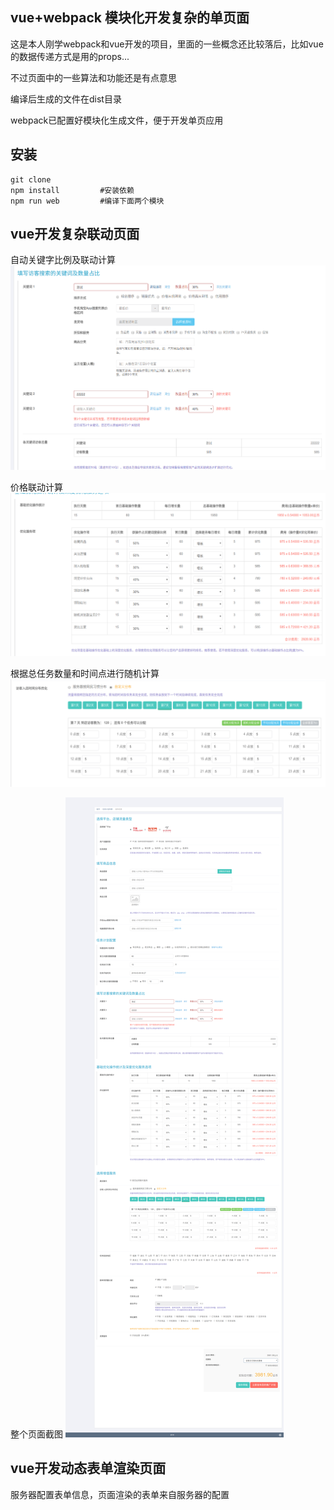 ## vue+webpack 模块化开发复杂的单页面
这是本人刚学webpack和vue开发的项目，里面的一些概念还比较落后，比如vue的数据传递方式是用的props...

不过页面中的一些算法和功能还是有点意思

编译后生成的文件在dist目录

webpack已配置好模块化生成文件，便于开发单页应用

## 安装
    git clone 
    npm install         #安装依赖
    npm run web         #编译下面两个模块

## vue开发复杂联动页面 
自动关键字比例及联动计算
![](demo/2.png)

价格联动计算
![](demo/3.png)

根据总任务数量和时间点进行随机计算
![](demo/4.png)

整个页面截图
![](demo/1.png)


## vue开发动态表单渲染页面

服务器配置表单信息，页面渲染的表单来自服务器的配置

